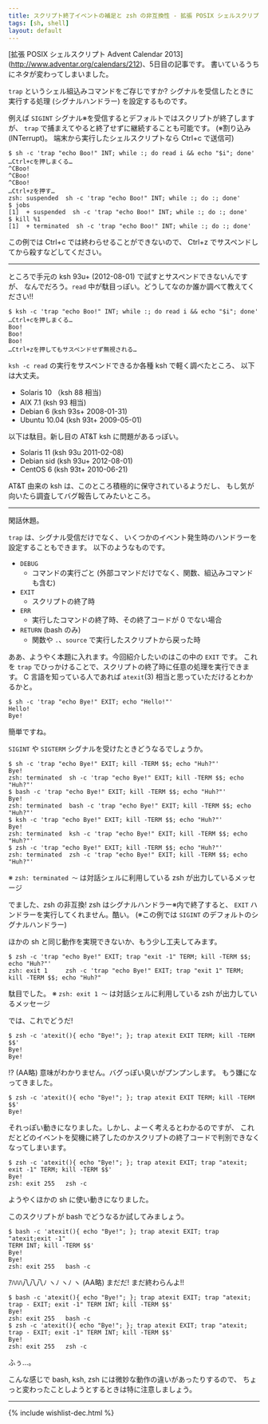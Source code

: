 ```yaml
---
title: スクリプト終了イベントの補足と zsh の非互換性 - 拡張 POSIX シェルスクリプト Advent Calendar 2013
tags: [sh, shell]
layout: default
---
```


[拡張 POSIX シェルスクリプト Advent Calendar 2013]
(http://www.adventar.org/calendars/212)、5日目の記事です。
書いているうちにネタが変わってしまいました。

`trap` というシェル組込みコマンドをご存じですか?
シグナルを受信したときに実行する処理 (シグナルハンドラー) を設定するものです。

例えば `SIGINT` シグナル※を受信するとデフォルトではスクリプトが終了しますが、
`trap` で捕まえてやると終了せずに継続することも可能です。
(※割り込み (INTerrupt)。 端末から実行したシェルスクリプトなら Ctrl+c で送信可)

``` console
$ sh -c 'trap "echo Boo!" INT; while :; do read i && echo "$i"; done'
…Ctrl+cを押しまくる…
^CBoo!
^CBoo!
^CBoo!
…Ctrl+zを押す…
zsh: suspended  sh -c 'trap "echo Boo!" INT; while :; do :; done'
$ jobs
[1]  + suspended  sh -c 'trap "echo Boo!" INT; while :; do :; done'
$ kill %1
[1]  + terminated  sh -c 'trap "echo Boo!" INT; while :; do :; done'
```

この例では Ctrl+c では終わらせることができないので、
Ctrl+z でサスペンドしてから殺すなどしてください。

* * *

ところで手元の ksh 93u+ (2012-08-01) で試すとサスペンドできないんですが、
なんでだろう。`read` 中が駄目っぽい。どうしてなのか誰か調べて教えてください!!

``` console
$ ksh -c 'trap "echo Boo!" INT; while :; do read i && echo "$i"; done'
…Ctrl+cを押しまくる…
Boo!
Boo!
Boo!
…Ctrl+zを押してもサスペンドせず無視される…
```

`ksh -c read` の実行をサスペンドできるか各種 ksh で軽く調べたところ、
以下は大丈夫。

  * Solaris 10 （ksh 88 相当)
  * AIX 7.1 (ksh 93 相当)
  * Debian 6 (ksh 93s+ 2008-01-31)
  * Ubuntu 10.04 (ksh 93t+ 2009-05-01)

以下は駄目。新し目の AT&T ksh に問題があるっぽい。

  * Solaris 11 (ksh 93u 2011-02-08)
  * Debian sid (ksh 93u+ 2012-08-01)
  * CentOS 6 (ksh 93t+ 2010-06-21)

AT&T 由来の ksh は、このところ積極的に保守されているようだし、
もし気が向いたら調査してバグ報告してみたいところ。

* * *

閑話休題。

`trap` は、シグナル受信だけでなく、
いくつかのイベント発生時のハンドラーを設定することもできます。
以下のようなものです。

  * `DEBUG`
    * コマンドの実行ごと (外部コマンドだけでなく、関数、組込みコマンドも含む)
  * `EXIT`
    * スクリプトの終了時
  * `ERR`
    * 実行したコマンドの終了時、その終了コードが 0 でない場合
  * `RETURN` (bash のみ)
    * 関数や `.`、`source` で実行したスクリプトから戻った時

ああ、ようやく本題に入れます。今回紹介したいのはこの中の `EXIT` です。
これを `trap` でひっかけることで、スクリプトの終了時に任意の処理を実行できます。
C 言語を知っている人であれば `atexit`(3) 相当と思っていただけるとわかるかと。

``` console
$ sh -c 'trap "echo Bye!" EXIT; echo "Hello!"'
Hello!
Bye!
```

簡単ですね。

`SIGINT` や `SIGTERM` シグナルを受けたときどうなるでしょうか。

``` console
$ sh -c 'trap "echo Bye!" EXIT; kill -TERM $$; echo "Huh?"'
Bye!
zsh: terminated  sh -c 'trap "echo Bye!" EXIT; kill -TERM $$; echo "Huh?"'
$ bash -c 'trap "echo Bye!" EXIT; kill -TERM $$; echo "Huh?"'
Bye!
zsh: terminated  bash -c 'trap "echo Bye!" EXIT; kill -TERM $$; echo "Huh?"'
$ ksh -c 'trap "echo Bye!" EXIT; kill -TERM $$; echo "Huh?"'
Bye!
zsh: terminated  ksh -c 'trap "echo Bye!" EXIT; kill -TERM $$; echo "Huh?"'
$ zsh -c 'trap "echo Bye!" EXIT; kill -TERM $$; echo "Huh?"'
zsh: terminated  zsh -c 'trap "echo Bye!" EXIT; kill -TERM $$; echo "Huh?"'
```

※ `zsh: terminated 〜` は対話シェルに利用している zsh が出力しているメッセージ

でました、zsh の非互換! zsh はシグナルハンドラー※内で終了すると、
`EXIT` ハンドラーを実行してくれません。酷い。
(※この例では `SIGINT` のデフォルトのシグナルハンドラー)

ほかの sh と同じ動作を実現できないか、もう少し工夫してみます。

``` console
$ zsh -c 'trap "echo Bye!" EXIT; trap "exit -1" TERM; kill -TERM $$; echo "Huh?"'
zsh: exit 1     zsh -c 'trap "echo Bye!" EXIT; trap "exit 1" TERM; kill -TERM $$; echo "Huh?"
```

駄目でした。
※ `zsh: exit 1 〜` は対話シェルに利用している zsh が出力しているメッセージ

では、これでどうだ!

``` console
$ zsh -c 'atexit(){ echo "Bye!"; }; trap atexit EXIT TERM; kill -TERM $$'
Bye!
Bye!
```

!? (AA略)
意味がわかりません。バグっぽい臭いがプンプンします。
もう嫌になってきました。

``` console
$ zsh -c 'atexit(){ echo "Bye!"; }; trap atexit EXIT TERM; kill -TERM $$'
Bye!
```

それっぽい動きになりました。しかし、よーく考えるとわかるのですが、
これだとどのイベントを契機に終了したのかスクリプトの終了コードで判別できなくなってしまいます。

``` console
$ zsh -c 'atexit(){ echo "Bye!"; }; trap atexit EXIT; trap "atexit; exit -1" TERM; kill -TERM $$'
Bye!
zsh: exit 255   zsh -c
```

ようやくほかの sh に使い動きになりました。

このスクリプトが bash でどうなるか試してみましょう。

``` console
$ bash -c 'atexit(){ echo "Bye!"; }; trap atexit EXIT; trap "atexit;exit -1"
TERM INT; kill -TERM $$'
Bye!
Bye!
zsh: exit 255   bash -c
```

ｱﾊﾊﾊ八八八ﾉ ヽﾉ ヽﾉ ヽ  (AA略)
まだだ! まだ終わらんよ!!

``` console
$ bash -c 'atexit(){ echo "Bye!"; }; trap atexit EXIT; trap "atexit; trap - EXIT; exit -1" TERM INT; kill -TERM $$'
Bye!
zsh: exit 255   bash -c
$ zsh -c 'atexit(){ echo "Bye!"; }; trap atexit EXIT; trap "atexit; trap - EXIT; exit -1" TERM INT; kill -TERM $$'
Bye!
zsh: exit 255   zsh -c
```

ふぅ…。

こんな感じで bash, ksh, zsh には微妙な動作の違いがあったりするので、
ちょっと変わったことしようとするときは特に注意しましょう。

* * *

{% include wishlist-dec.html %}

